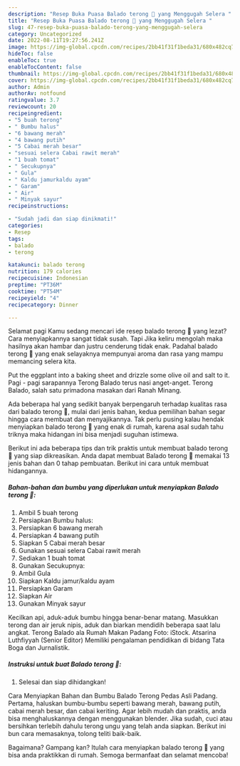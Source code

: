 ```yaml
---
description: "Resep Buka Puasa Balado terong 🍆 yang Menggugah Selera "
title: "Resep Buka Puasa Balado terong 🍆 yang Menggugah Selera "
slug: 47-resep-buka-puasa-balado-terong-yang-menggugah-selera
category: Uncategorized
date: 2022-08-11T19:27:56.241Z
image: https://img-global.cpcdn.com/recipes/2bb41f31f1beda31/680x482cq70/balado-terong-foto-resep-utama.jpg
hideToc: false
enableToc: true
enableTocContent: false
thumbnail: https://img-global.cpcdn.com/recipes/2bb41f31f1beda31/680x482cq70/balado-terong-foto-resep-utama.jpg
cover: https://img-global.cpcdn.com/recipes/2bb41f31f1beda31/680x482cq70/balado-terong-foto-resep-utama.jpg
author: Admin
authorAv: notfound
ratingvalue: 3.7
reviewcount: 20
recipeingredient:
- "5 buah terong"
- " Bumbu halus"
- "6 bawang merah"
- "4 bawang putih"
- "5 Cabai merah besar"
- "sesuai selera Cabai rawit merah"
- "1 buah tomat"
- " Secukupnya"
- " Gula"
- " Kaldu jamurkaldu ayam"
- " Garam"
- " Air"
- " Minyak sayur"
recipeinstructions:

- "Sudah jadi dan siap dinikmati!"
categories:
- Resep
tags:
- balado
- terong

katakunci: balado terong 
nutrition: 179 calories
recipecuisine: Indonesian
preptime: "PT36M"
cooktime: "PT54M"
recipeyield: "4"
recipecategory: Dinner

---
```



Selamat pagi Kamu sedang mencari ide resep balado terong 🍆 yang lezat? Cara menyiapkannya sangat tidak susah. Tapi Jika keliru mengolah maka hasilnya akan hambar dan justru cenderung tidak enak. Padahal balado terong 🍆 yang enak selayaknya mempunyai aroma dan rasa yang mampu memancing selera kita.


Put the eggplant into a baking sheet and drizzle some olive oil and salt to it. Pagi - pagi sarapannya Terong Balado terus nasi anget-anget. Terong Balado, salah satu primadona masakan dari Ranah Minang.

Ada beberapa hal yang sedikit banyak berpengaruh terhadap kualitas rasa dari balado terong 🍆, mulai dari jenis bahan, kedua pemilihan bahan segar hingga cara membuat dan menyajikannya. Tak perlu pusing kalau hendak menyiapkan balado terong 🍆 yang enak di rumah, karena asal sudah tahu triknya maka hidangan ini bisa menjadi suguhan istimewa.


Berikut ini ada beberapa tips dan trik praktis untuk membuat balado terong 🍆 yang siap dikreasikan. Anda dapat membuat Balado terong 🍆 memakai 13 jenis bahan dan 0 tahap pembuatan. Berikut ini cara untuk membuat hidangannya.

<!--inarticleads1-->

##### Bahan-bahan dan bumbu yang diperlukan untuk menyiapkan Balado terong 🍆:

1. Ambil 5 buah terong
1. Persiapkan  Bumbu halus:
1. Persiapkan 6 bawang merah
1. Persiapkan 4 bawang putih
1. Siapkan 5 Cabai merah besar
1. Gunakan sesuai selera Cabai rawit merah
1. Sediakan 1 buah tomat
1. Gunakan  Secukupnya:
1. Ambil  Gula
1. Siapkan  Kaldu jamur/kaldu ayam
1. Persiapkan  Garam
1. Siapkan  Air
1. Gunakan  Minyak sayur


Kecilkan api, aduk-aduk bumbu hingga benar-benar matang. Masukkan terong dan air jeruk nipis, aduk dan biarkan mendidih beberapa saat lalu angkat. Terong Balado ala Rumah Makan Padang Foto: iStock. Atsarina Luthfiyyah (Senior Editor) Memiliki pengalaman pendidikan di bidang Tata Boga dan Jurnalistik. 

<!--inarticleads2-->

##### Instruksi untuk buat Balado terong 🍆:


1. Selesai dan siap dihidangkan!

Cara Menyiapkan Bahan dan Bumbu Balado Terong Pedas Asli Padang. Pertama, haluskan bumbu-bumbu seperti bawang merah, bawang putih, cabai merah besar, dan cabai keriting. Agar lebih mudah dan praktis, anda bisa menghaluskannya dengan menggunakan blender. Jika sudah, cuci atau bersihkan terlebih dahulu terong ungu yang telah anda siapkan. Berikut ini bun cara memasaknya, tolong teliti baik-baik. 

Bagaimana? Gampang kan? Itulah cara menyiapkan balado terong 🍆 yang bisa anda praktikkan di rumah. Semoga bermanfaat dan selamat mencoba!
